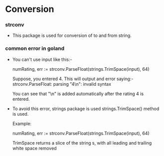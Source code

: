 # Conversion

### strconv

- This package is used for conversion of to and from string. 


### common error in goland

- You can't use input like this:- 

    numRating, err := strconv.ParseFloat(strings.TrimSpace(input), 64)

    Suppose, you entered 4. This will output and error saying:- 
    strconv.ParseFloat:  parsing "4\n":  invalid syntax

    You can see that "\n" is added automatically after the rating 4 is entered. 

- To avoid this error, strings package is used strings.TrimSpace() method is used.
    
    Example:

    numRating, err := strconv.ParseFloat(strings.TrimSpace(input), 64)

    TrimSpace returns a slice of the string s, with all leading and trailing white space removed

    